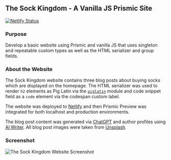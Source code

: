 ## The Sock Kingdom - A Vanilla JS Prismic Site

[![Netlify Status](https://api.netlify.com/api/v1/badges/d863d2e1-da09-46c1-b9a9-cc9bab7a20a1/deploy-status)](https://app.netlify.com/sites/prismic-vanillajs/deploys)

### Purpose

Develop a basic website using Prismic and vanilla JS that uses singleton and repeatable custom types as well as the HTML serializer and group fields.

### About the Website

The Sock Kingdom website contains three blog posts about buying socks which are displayed on the homepage. The HTML serializer was used to render `h2` elements as Pig Latin via the [`piglatin`](https://github.com/montanaflynn/piglatin) module and code snippet field as a `code` element via the codespan custom label.

The website was deployed to [Netlify](https://thesockkingdom.netlify.app) and then Prismic Preview was integrated for both localhost and production environments.

The blog post content was generated via [ChatGPT](https://openai.com/blog/chatgpt) and author profiles using [AI Writer](https://tools.picsart.com/text/ai-writer). All blog post images were taken from [Unsplash](https://unsplash.com).

### Screenshot

![The Sock Kingdom Website Screenshot](https://user-images.githubusercontent.com/26024131/223968443-4571a4b3-c2fd-4558-8017-7561b87cf499.png)

